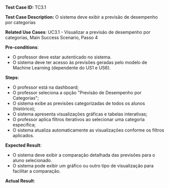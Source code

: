 **Test Case ID:** TC3.1

**Test Case Description:** O sistema deve exibir a previsão de desempenho por categorias

**Related Use Cases**: UC3.1 - Visualizar a previsão de desempenho por categorias, Main Success Scenario, Passo 4

**Pre-conditions**:
- O professor deve estar autenticado no sistema. 
- O sistema deve ter acesso às previsões geradas pelo modelo de Machine Learning (dependente do US1 e US6).

**Steps**:
- O professor está na dashboard;
- O professor seleciona a opção "Previsão de Desempenho por Categorias";
- O sistema exibe as previsões categorizadas de todos os alunos (histórico);
- O sistema apresenta visualizações gráficas e tabelas interativas;
- O professor aplica filtros iterativos ao selecionar uma categoria especifica;
- O sistema atualiza automaticamente as visualizações conforme os filtros aplicados.

**Expected Result**:
- O sistema deve exibir a comparação detalhada das previsões para o aluno selecionado.
- O sistema pode exibir um gráfico ou outro tipo de visualização para facilitar a comparação.

**Actual Result**: